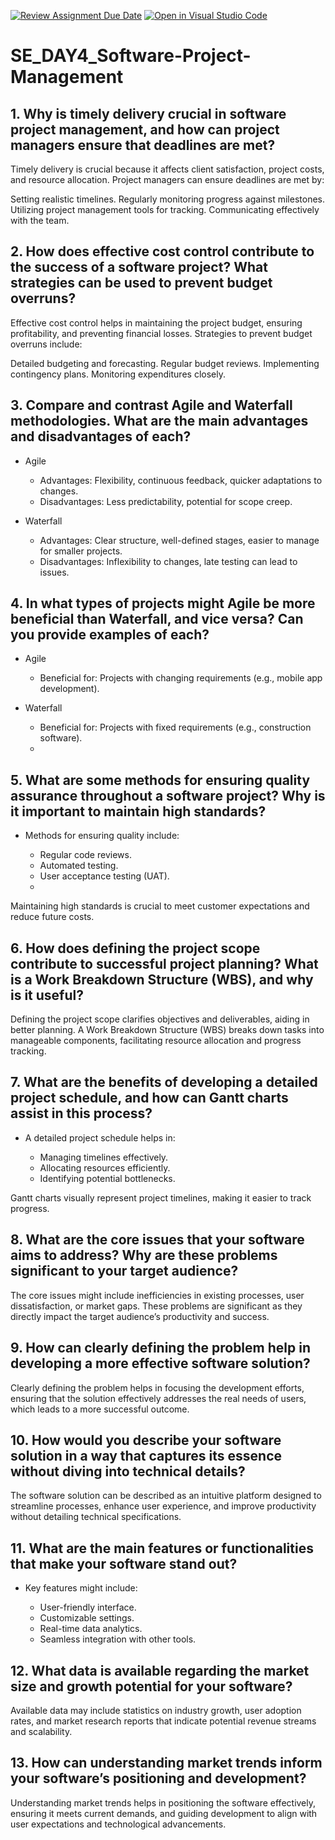 [![Review Assignment Due Date](https://classroom.github.com/assets/deadline-readme-button-22041afd0340ce965d47ae6ef1cefeee28c7c493a6346c4f15d667ab976d596c.svg)](https://classroom.github.com/a/9pw6JKcu)
[![Open in Visual Studio Code](https://classroom.github.com/assets/open-in-vscode-2e0aaae1b6195c2367325f4f02e2d04e9abb55f0b24a779b69b11b9e10269abc.svg)](https://classroom.github.com/online_ide?assignment_repo_id=15803875&assignment_repo_type=AssignmentRepo)
# SE_DAY4_Software-Project-Management
## 1. Why is timely delivery crucial in software project management, and how can project managers ensure that deadlines are met?

Timely delivery is crucial because it affects client satisfaction, project costs, and resource allocation. Project managers can ensure deadlines are met by:

Setting realistic timelines.
Regularly monitoring progress against milestones.
Utilizing project management tools for tracking.
Communicating effectively with the team.


## 2. How does effective cost control contribute to the success of a software project? What strategies can be used to prevent budget overruns?

Effective cost control helps in maintaining the project budget, ensuring profitability, and preventing financial losses. Strategies to prevent budget overruns include:

Detailed budgeting and forecasting.
Regular budget reviews.
Implementing contingency plans.
Monitoring expenditures closely.


## 3. Compare and contrast Agile and Waterfall methodologies. What are the main advantages and disadvantages of each?

- Agile

   - Advantages: Flexibility, continuous feedback, quicker adaptations to changes.
   - Disadvantages: Less predictability, potential for scope creep.

- Waterfall

   - Advantages: Clear structure, well-defined stages, easier to manage for smaller projects.
   - Disadvantages: Inflexibility to changes, late testing can lead to issues.


## 4. In what types of projects might Agile be more beneficial than Waterfall, and vice versa? Can you provide examples of each?

- Agile

    - Beneficial for: Projects with changing requirements (e.g., mobile app development).

- Waterfall

   - Beneficial for: Projects with fixed requirements (e.g., construction software).
   - 
## 5. What are some methods for ensuring quality assurance throughout a software project? Why is it important to maintain high standards?

- Methods for ensuring quality include:

   - Regular code reviews.
   - Automated testing.
   - User acceptance testing (UAT).
   - 
Maintaining high standards is crucial to meet customer expectations and reduce future costs.

## 6. How does defining the project scope contribute to successful project planning? What is a Work Breakdown Structure (WBS), and why is it useful?

Defining the project scope clarifies objectives and deliverables, aiding in better planning. A Work Breakdown Structure (WBS) breaks down tasks into manageable components, facilitating resource allocation and progress tracking.

## 7. What are the benefits of developing a detailed project schedule, and how can Gantt charts assist in this process?

- A detailed project schedule helps in:

   - Managing timelines effectively.
   - Allocating resources efficiently.
   - Identifying potential bottlenecks.

Gantt charts visually represent project timelines, making it easier to track progress.

## 8. What are the core issues that your software aims to address? Why are these problems significant to your target audience?

The core issues might include inefficiencies in existing processes, user dissatisfaction, or market gaps. These problems are significant as they directly impact the target audience’s productivity and success.

## 9. How can clearly defining the problem help in developing a more effective software solution?

Clearly defining the problem helps in focusing the development efforts, ensuring that the solution effectively addresses the real needs of users, which leads to a more successful outcome.

## 10. How would you describe your software solution in a way that captures its essence without diving into technical details?

The software solution can be described as an intuitive platform designed to streamline processes, enhance user experience, and improve productivity without detailing technical specifications.

## 11. What are the main features or functionalities that make your software stand out?

- Key features might include:

   - User-friendly interface.
   - Customizable settings.
   - Real-time data analytics.
   - Seamless integration with other tools.
     
## 12. What data is available regarding the market size and growth potential for your software?

Available data may include statistics on industry growth, user adoption rates, and market research reports that indicate potential revenue streams and scalability.

## 13. How can understanding market trends inform your software’s positioning and development?

Understanding market trends helps in positioning the software effectively, ensuring it meets current demands, and guiding development to align with user expectations and technological advancements.
